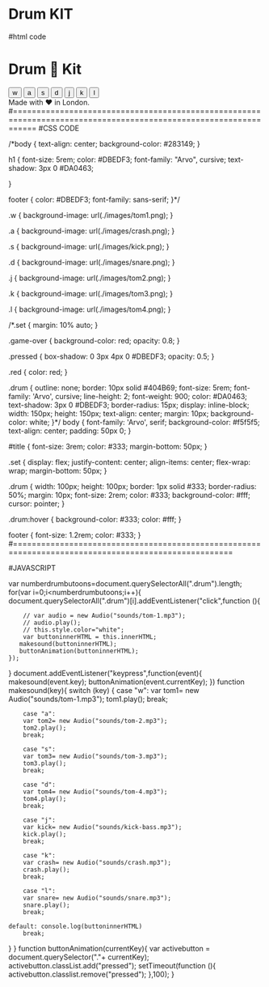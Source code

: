 # Drum KIT 
#html code
<!DOCTYPE html>
<html lang="en" dir="ltr">

<head>
  <meta charset="utf-8">
  <title>Drum Kit</title>
  <link rel="stylesheet" href="styles.css">
 
  <link href="https://fonts.googleapis.com/css?family=Arvo" rel="stylesheet">
</head>

<body>

  <h1 id="title">Drum 🥁 Kit</h1>
  <div class="set">
    <button class="w drum">w</button>
    <button class="a drum">a</button>
    <button class="s drum">s</button>
    <button class="d drum">d</button>
    <button class="j drum">j</button>
    <button class="k drum">k</button>
    <button class="l drum">l</button>
  </div>


  <footer>
    Made with ❤️ in London.
  </footer>
  <script src="index.js" ></script>
</body>

</html>
#=================================================================================================================
#CSS CODE


/*body {
  text-align: center;
  background-color: #283149;
}

h1 {
  font-size: 5rem;
  color: #DBEDF3;
  font-family: "Arvo", cursive;
  text-shadow: 3px 0 #DA0463;

}

footer {
  color: #DBEDF3;
  font-family: sans-serif;
}*/

.w {
background-image: url(./images/tom1.png);
}

.a {
background-image: url(./images/crash.png);
}

.s {
background-image: url(./images/kick.png);
}

.d {
background-image: url(./images/snare.png);
}

.j {
background-image: url(./images/tom2.png);
}

.k {
background-image: url(./images/tom3.png);
}

.l {
background-image: url(./images/tom4.png);
}

/*.set {
  margin: 10% auto;
}

.game-over {
  background-color: red;
  opacity: 0.8;
}

.pressed {
  box-shadow: 0 3px 4px 0 #DBEDF3;
  opacity: 0.5;
}

.red {
  color: red;
}

.drum {
  outline: none;
  border: 10px solid #404B69;
  font-size: 5rem;
  font-family: 'Arvo', cursive;
  line-height: 2;
  font-weight: 900;
  color: #DA0463;
  text-shadow: 3px 0 #DBEDF3;
  border-radius: 15px;
  display: inline-block;
  width: 150px;
  height: 150px;
  text-align: center;
  margin: 10px;
  background-color: white;
}*/
body {
  font-family: 'Arvo', serif;
  background-color: #f5f5f5;
  text-align: center;
  padding: 50px 0;
}

#title {
  font-size: 3rem;
  color: #333;
  margin-bottom: 50px;
}

.set {
  display: flex;
  justify-content: center;
  align-items: center;
  flex-wrap: wrap;
  margin-bottom: 50px;
}

.drum {
  width: 100px;
  height: 100px;
  border: 1px solid #333;
  border-radius: 50%;
  margin: 10px;
  font-size: 2rem;
  color: #333;
  background-color: #fff;
  cursor: pointer;
}

.drum:hover {
  background-color: #333;
  color: #fff;
}

footer {
  font-size: 1.2rem;
  color: #333;
}
#=====================================================================================================

#JAVASCRIPT 


var numberdrumbutoons=document.querySelectorAll(".drum").length;
for(var i=0;i<numberdrumbutoons;i++){
    document.querySelectorAll(".drum")[i].addEventListener("click",function (){
       
        // var audio = new Audio("sounds/tom-1.mp3");
        // audio.play();
        // this.style.color="white";
        var buttoninnerHTML = this.innerHTML;
       makesound(buttoninnerHTML);
       buttonAnimation(buttoninnerHTML);
    });
}
document.addEventListener("keypress",function(event){
    makesound(event.key);
    buttonAnimation(event.currentKey);
})
function makesound(key){
    switch (key) {
        case "w":
        var tom1= new Audio("sounds/tom-1.mp3");
        tom1.play();
        break;

        case "a":
        var tom2= new Audio("sounds/tom-2.mp3");
        tom2.play();
        break;

        case "s":
        var tom3= new Audio("sounds/tom-3.mp3");
        tom3.play();
        break;

        case "d":
        var tom4= new Audio("sounds/tom-4.mp3");
        tom4.play();
        break;

        case "j":
        var kick= new Audio("sounds/kick-bass.mp3");
        kick.play();
        break;
        
        case "k":
        var crash= new Audio("sounds/crash.mp3");
        crash.play();
        break;

        case "l":
        var snare= new Audio("sounds/snare.mp3");
        snare.play();
        break;

    default: console.log(buttoninnerHTML)
        break;
}
}
function buttonAnimation(currentKey){
var activebutton = document.querySelector("."+ currentKey);
activebutton.classList.add("pressed");
setTimeout(function (){
    activebutton.classlist.remove("pressed");
},100);
}
